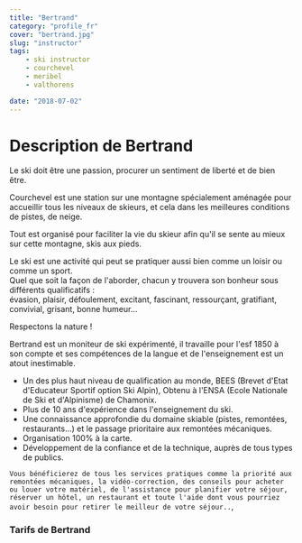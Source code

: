 ```yaml
---
title: "Bertrand"
category: "profile_fr"
cover: "bertrand.jpg"
slug: "instructor"
tags:
    - ski instructor
    - courchevel
    - meribel
    - valthorens

date: "2018-07-02"
---
```


# Description de Bertrand

Le ski doit être une passion, procurer un sentiment de liberté et de bien être.  

Courchevel est une station sur une montagne spécialement aménagée pour accueillir tous les niveaux de skieurs, et cela dans les meilleures conditions de pistes, de neige.  
 
Tout est organisé pour faciliter la vie du skieur afin qu'il se sente au mieux sur cette montagne, skis aux pieds.   

Le ski est une activité qui peut se pratiquer aussi bien comme un loisir ou comme un sport.  
Quel que soit la façon de l'aborder, chacun y trouvera son bonheur sous différents qualificatifs :  
évasion, plaisir, défoulement, excitant, fascinant, ressourçant, gratifiant, convivial, grisant, bonne humeur...

Respectons la nature !

Bertrand est un moniteur de ski expérimenté, il travaille pour l'esf 1850 à son compte et ses compétences de la langue et de l'enseignement est un atout inestimable.  

* Un des plus haut niveau de qualification au monde, BEES (Brevet d'Etat d'Educateur Sportif option Ski Alpin), Obtenu à l'ENSA (Ecole Nationale de Ski et d'Alpinisme) de Chamonix.
* Plus de 10 ans d'expérience dans l'enseignement du ski.
* Une connaissance approfondie du domaine skiable (pistes, remontées, restaurants...) et le passage prioritaire aux remontées mécaniques. 
* Organisation 100% à la carte. 
* Développement de la confiance et de la technique, auprès de tous types de publics.

`Vous bénéficierez de tous les services pratiques comme la priorité aux remontées mécaniques, la vidéo-correction, des conseils pour acheter ou louer votre matériel, de l'assistance pour planifier votre séjour, réserver un hôtel, un restaurant et toute l'aide dont vous pourriez avoir besoin pour retirer le meilleur de votre séjour..`,

### Tarifs de Bertrand


